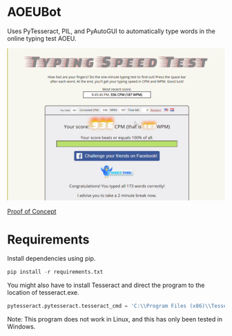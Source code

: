 # AOEUBot
Uses PyTesseract, PIL, and PyAutoGUI to automatically type words in the online typing test AOEU.

![image](https://github.com/ddmin/AOEUBot/blob/master/aoeu_cpm.png)

[Proof of Concept](https://www.youtube.com/watch?v=_5p4L-x_o2k)

# Requirements
Install dependencies using pip.
```python
pip install -r requirements.txt
```

You might also have to install Tesseract and direct the program to the location of tesseract.exe.
```python
pytesseract.pytesseract.tesseract_cmd = 'C:\\Program Files (x86)\\Tesseract-OCR\\tesseract.exe'
```

Note: This program does not work in Linux, and this has only been tested in Windows.
